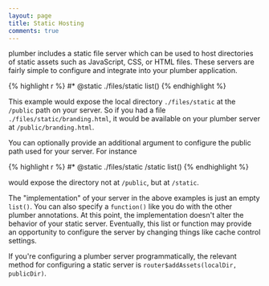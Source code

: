 ```yaml
---
layout: page
title: Static Hosting
comments: true
---
```


<div class="row"><div class="col-sm-8" markdown="1">

plumber includes a static file server which can be used to host directories of static assets such as JavaScript, CSS, or HTML files. These servers are fairly simple to configure and integrate into your plumber application.

{% highlight r %}
#* @static ./files/static
list()
{% endhighlight %}

This example would expose the local directory `./files/static` at the `/public` path on your server. So if you had a file `./files/static/branding.html`, it would be available on your plumber server at `/public/branding.html`. 

You can optionally provide an additional argument to configure the public path used for your server. For instance

{% highlight r %}
#* @static ./files/static /static
list()
{% endhighlight %}

would expose the directory not at `/public`, but at `/static`.

The "implementation" of your server in the above examples is just an empty `list()`. You can also specify a `function()` like you do with the other plumber annotations. At this point, the implementation doesn't alter the behavior of your static server. Eventually, this list or function may provide an opportunity to configure the server by changing things like cache control settings.

If you're configuring a plumber server programmatically, the relevant method for configuring a static server is `router$addAssets(localDir, publicDir)`.
</div></div>
